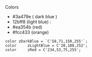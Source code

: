 Colors 
- #3a479e ( dark blue )
- 12bff8 (light blue) :
- #ea354b (red)
- #fcc433 (orange)


``` 
color zDarkBlue = `C'58,71,158,255'`;
color     zLightBlue = C'20,188,252';
color     zRed = C'234,53,75,255';
```

